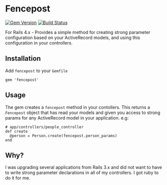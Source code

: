 # Fencepost
[![Gem Version](https://badge.fury.io/rb/fencepost.png)](http://badge.fury.io/rb/fencepost)
[![Build Status](https://travis-ci.org/scotthelm/fencepost.png)](https://travis-ci.org/scotthelm/fencepost)

For Rails 4.x - Provides a simple method for creating strong parameter
configuration based on your ActiveRecord models, and using this configuration
in your controllers.

## Installation

Add `fencepost` to your `Gemfile`

    gem 'fencepost'

## Usage

The gem creates a `fencepost` method in your contollers. This returns a
`Fencepost` object that has read your models and given you access to strong
params for any ActiveRecord model in your application. e.g:

    # app/controllers/people_controller
    def create
      @person = Person.create(fencepost.person_params)
    end

## Why?

I was upgrading several applications from Rails 3.x and did not want to have to
write strong parameter declarations in all of my controllers. I got ruby to do
it for me.
